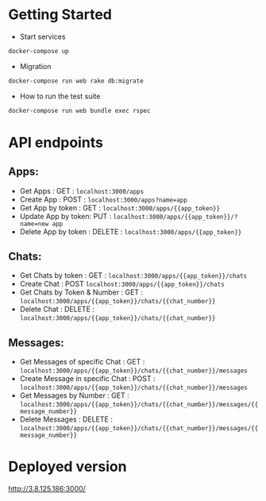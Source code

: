 # Getting Started

* Start services
```bash
docker-compose up
```


* Migration
```bash
docker-compose run web rake db:migrate
```


* How to run the test suite
```bash
docker-compose run web bundle exec rspec
```


# API endpoints

## Apps:

- Get Apps : GET : `localhost:3000/apps`
- Create App : POST : `localhost:3000/apps?name=app`
- Get App by token : GET : `localhost:3000/apps/{{app_token}}`
- Update App by token: PUT : `localhost:3000/apps/{{app_token}}/?name=new app`
- Delete App by token : DELETE : `localhost:3000/apps/{{app_token}}`

## Chats:

- Get Chats by token : GET : `localhost:3000/apps/{{app_token}}/chats`
- Create Chat : POST `localhost:3000/apps/{{app_token}}/chats`
- Get Chats by Token & Number : GET : `localhost:3000/apps/{{app_token}}/chats/{{chat_number}}`
- Delete Chat : DELETE : `localhost:3000/apps/{{app_token}}/chats/{{chat_number}}`

## Messages:

- Get Messages of specific Chat : GET : `localhost:3000/apps/{{app_token}}/chats/{{chat_number}}/messages`
- Create Message in specific Chat : POST : `localhost:3000/apps/{{app_token}}/chats/{{chat_number}}/messages`
- Get Messages by Number : GET : `localhost:3000/apps/{{app_token}}/chats/{{chat_number}}/messages/{{message_number}}`
- Delete Messages : DELETE : `localhost:3000/apps/{{app_token}}/chats/{{chat_number}}/messages/{{message_number}}`


# Deployed version
http://3.8.125.186:3000/
